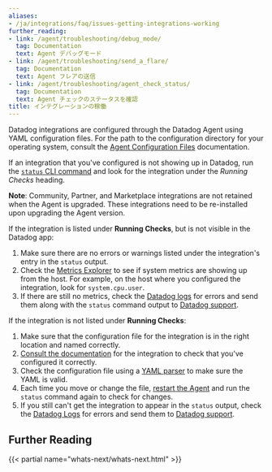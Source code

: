 ```yaml
---
aliases:
- /ja/integrations/faq/issues-getting-integrations-working
further_reading:
- link: /agent/troubleshooting/debug_mode/
  tag: Documentation
  text: Agent デバッグモード
- link: /agent/troubleshooting/send_a_flare/
  tag: Documentation
  text: Agent フレアの送信
- link: /agent/troubleshooting/agent_check_status/
  tag: Documentation
  text: Agent チェックのステータスを確認
title: インテグレーションの稼働
---
```


Datadog integrations are configured through the Datadog Agent using YAML configuration files. For the path to the configuration directory for your operating system, consult the [Agent Configuration Files][1] documentation.

If an integration that you've configured is not showing up in Datadog, run the [`status` CLI command][2] and look for the integration under the *Running Checks* heading.

**Note**: Community, Partner, and Marketplace integrations are not retained when the Agent is upgraded. These integrations need to be re-installed upon upgrading the Agent version.

If the integration is listed under **Running Checks**, but is not visible in the Datadog app:
1. Make sure there are no errors or warnings listed under the integration's entry in the `status` output.
1. Check the [Metrics Explorer][3] to see if system metrics are showing up from the host. For example, on the host where you configured the integration, look for `system.cpu.user`.
1. If there are still no metrics, check the [Datadog logs][4] for errors and send them along with the `status` command output to [Datadog support][5].

If the integration is not listed under **Running Checks**:
1. Make sure that the configuration file for the integration is in the right location and named correctly.
1. [Consult the documentation][6] for the integration to check that you've configured it correctly.
1. Check the configuration file using a [YAML parser][7] to make sure the YAML is valid.
1. Each time you move or change the file, [restart the Agent][8] and run the `status` command again to check for changes.
1. If you still can't get the integration to appear in the `status` output, check the [Datadog Logs][4] for errors and send them to [Datadog support][5].

## Further Reading

{{< partial name="whats-next/whats-next.html" >}}

[1]: /ja/agent/configuration/agent-configuration-files/#agent-configuration-directory
[2]: /ja/agent/configuration/agent-commands/#agent-information
[3]: https://app.datadoghq.com/metric/explorer
[4]: /ja/agent/configuration/agent-log-files/
[5]: /ja/help/
[6]: /ja/integrations/
[7]: https://codebeautify.org/yaml-parser-online
[8]: /ja/agent/configuration/agent-commands/#start-stop-restart-the-agent